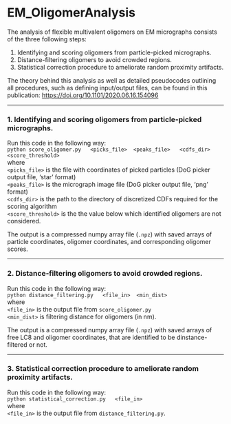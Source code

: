 # EM_OligomerAnalysis

The analysis of flexible multivalent oligomers on EM micrographs consists of the three following steps:
1. Identifying and scoring oligomers from particle-picked micrographs.
2. Distance-filtering oligomers to avoid crowded regions.
3. Statistical correction procedure to ameliorate random proximity artifacts.

The theory behind this analysis as well as detailed pseudocodes outlining all procedures, such as defining input/output files, can be found in this publication:
https://doi.org/10.1101/2020.06.16.154096   

---

### 1. Identifying and scoring oligomers from particle-picked micrographs.

Run this code in the following way:<br />
`python score_oligomer.py   <picks_file>  <peaks_file>   <cdfs_dir>  <score_threshold>` <br />
where<br /> 
`<picks_file>` is the file with coordinates of picked particles (DoG picker output file, ‘star’ format)<br />
`<peaks_file>` is the micrograph image file (DoG picker output file, ‘png’ format)<br />
`<cdfs_dir>`   is the path to the directory of discretized CDFs required for the scoring algorithm<br />
`<score_threshold>` is the the value below which identified oligomers are not considered.

The output is a compressed numpy array file (`.npz`) with saved arrays of particle coordinates, oligomer coordinates, and corresponding oligomer scores.

---

### 2. Distance-filtering oligomers to avoid crowded regions.

Run this code in the following way:<br />
`python distance_filtering.py   <file_in>  <min_dist>`<br />
where<br /> 
`<file_in>`  is the output file from `score_oligomer.py`<br />
`<min_dist>` is filtering distance for oligomers (in nm).

The output is a compressed numpy array file (`.npz`) with saved arrays of free LC8 and oligomer coordinates, that are identified to be dinstance-filtered or not.

---

### 3. Statistical correction procedure to ameliorate random proximity artifacts.

Run this code in the following way:<br />
`python statistical_correction.py   <file_in>`<br />
where<br /> 
`<file_in>`  is the output file from `distance_filtering.py`.


